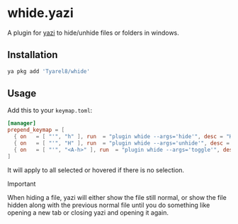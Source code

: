 # whide.yazi

A plugin for [yazi](https://github.com/sxyazi/yazi) to hide/unhide files or folders in windows.

## Installation

```sh
ya pkg add 'Tyarel8/whide'
```

## Usage

Add this to your `keymap.toml`:

```toml
[manager]
prepend_keymap = [
  { on   = [ "'", "h" ], run  = "plugin whide --args='hide'", desc = "Hide files" },
  { on   = [ "'", "H" ], run  = "plugin whide --args='unhide'", desc = "Unhide files" },
  { on   = [ "'", "<A-h>" ], run  = "plugin whide --args='toggle'", desc = "Toggle hidden status" },
]
```

It will apply to all selected or hovered if there is no selection.

> [!IMPORTANT]
> When hiding a file, yazi will either show the file still normal, or show the file hidden
> along with the previous normal file until you do something
> like opening a new tab or closing yazi and opening it again.


